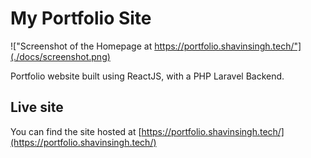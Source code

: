 # My Portfolio Site 

!["Screenshot of the Homepage at https://portfolio.shavinsingh.tech/"](./docs/screenshot.png)

Portfolio website built using ReactJS, with a PHP Laravel Backend. 

## Live site

You can find the site hosted at [https://portfolio.shavinsingh.tech/](https://portfolio.shavinsingh.tech/)
